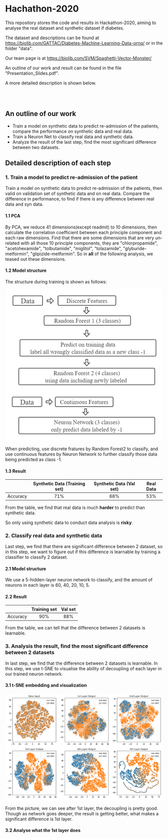 # Hachathon-2020

This repository stores the code and results in Hackathon-2020, aiming to analyse the real dataset  and synthetic dataset if diabetes.

The dataset and descriptions can be found at https://biolib.com/GATTAC/Diabetes-Machine-Learning-Data-ornq/ or in the folder "data".

Our team page is at https://biolib.com/SVM/Spaghetti-Vector-Monster/

An outline of our work and result can be found in the file "Presentation_Slides.pdf".

A more detailed description is shown below.

<br/><br/>

## An outline of our work

- Train a model on synthetic data to predict re-admission of the patients, compare the performance on synthetic data and real data.
- Train a Neuron Net to classify real data and synthetic data.
- Analyze the result of the last step, find the most significant difference between two datasets.

## Detailed description of each step

### 1. Train a model to predict re-admission of the patient

Train a model on synthetic data to predict re-admission of the patients, then valid on validation set of synthetic data and on real data.
Compare the difference in performance, to find if there is any difference between real data and syn data.


#### 1.1 PCA

By PCA, we reduce 41 dimensions(except readmit) to 10 dimensions, then calculate the correlation coefficient between each principle component and each raw dimensions.
Find that there are some dimensions that are very un-related with all those 10 principle components, they are "chlorpropamide", "acetohexamide", "tolbutamide", "miglitol", "tolazamide", "glyburide-metformin", "glipizide-metformin". 
So in **all** of the following analysis, we teased out these dimensions.

#### 1.2 Model structure 

The structure during training is shown as follows:

![image](https://github.com/hejj16/Hachathon-2020/blob/main/model-structure1.png)

When predicting, use discrete fratures by Random Forest2 to classify, and use continuous features by Neuron Network to further classify those data being predicted as class -1.

#### 1.3 Result

|            |  Synthetic Data (Training set)   |  Synthetic Data (Val set)  |  Real Data  |
| :------:   | :----:   | :----: |  :----: |
| Accuracy   | 71%      |   68%   |  53% |

From the table, we find that real data is much **harder** to predict than synthetic data.

So only using synthetic data to conduct data analysis is **risky**.


### 2. Classify real data and synthetic data

Last step, we find that there are significant difference between 2 dataset, so in this step, we want to figure out if this difference is learnable by training a classifier to classify 2 dataset.

#### 2.1 Model structure

We use a 5-hidden-layer neuron network to classify, and the amount of neurons in each layer is 60, 40, 20, 10, 5.

#### 2.2 Result
|            |  Training set   |  Val set  |
| :------:   | :----:   | :----: | 
| Accuracy   | 90%      |   88%   |

From the table, we can tell that the difference between 2 datasets is learnable.


### 3. Analysis the result, find the most significant difference between 2 datasets

In last step, we find that the difference between 2 datasets is learnable. In this step, we use t-SNE to visualise the ability of decoupling of each layer in our trained neuron network.

#### 3.1 t-SNE embedding and visualization


![image](https://github.com/hejj16/Hachathon-2020/blob/main/tsne.png)

From the picture, we can see after 1st layer, the decoupling is pretty good. Though as network goes deeper, the result is getting better, what makes a significant difference is 1st layer. 

#### 3.2 Analyse what the 1st layer does







